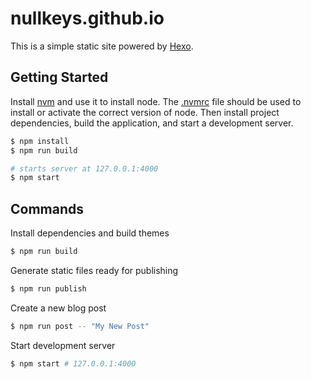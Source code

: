 # nullkeys.github.io

This is a simple static site powered by [Hexo](https://hexo.io/).

## Getting Started

Install [nvm](https://github.com/creationix/nvm) and use it to install node.
The [.nvmrc](https://github.com/creationix/nvm#nvmrc) file should be used to install or activate the correct version of node.
Then install project dependencies, build the application, and start a development server.

``` bash
$ npm install
$ npm run build

# starts server at 127.0.0.1:4000
$ npm start
```

## Commands

Install dependencies and build themes
``` bash
$ npm run build
```

Generate static files ready for publishing
``` bash
$ npm run publish
```

Create a new blog post
``` bash
$ npm run post -- "My New Post"
```

Start development server
``` bash
$ npm start # 127.0.0.1:4000
```
